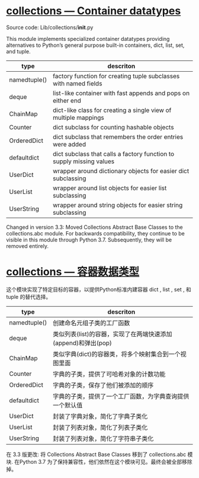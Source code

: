 # [collections — Container datatypes](https://docs.python.org/3/library/collections.html)
Source code: Lib/collections/__init__.py

This module implements specialized container datatypes providing alternatives to Python’s general purpose built-in containers, dict, list, set, and tuple.

type    |   descriton
--------|---------------
namedtuple()	|   factory function for creating tuple subclasses with named fields
deque	|   list-like container with fast appends and pops on either end
ChainMap	|   dict-like class for creating a single view of multiple mappings
Counter	|   dict subclass for counting hashable objects
OrderedDict	|   dict subclass that remembers the order entries were added
defaultdict	|   dict subclass that calls a factory function to supply missing values
UserDict	|   wrapper around dictionary objects for easier dict subclassing
UserList	|   wrapper around list objects for easier list subclassing
UserString	|   wrapper around string objects for easier string subclassing

Changed in version 3.3: Moved Collections Abstract Base Classes to the collections.abc module. For backwards compatibility, they continue to be visible in this module through Python 3.7. Subsequently, they will be removed entirely.




# [collections — 容器数据类型](https://docs.python.org/zh-cn/3/library/collections.html)
这个模块实现了特定目标的容器，以提供Python标准内建容器 dict , list , set , 和 tuple 的替代选择。

type    |   descriton
--------|---------------
namedtuple()	|   创建命名元组子类的工厂函数
deque	|   类似列表(list)的容器，实现了在两端快速添加(append)和弹出(pop)
ChainMap	|   类似字典(dict)的容器类，将多个映射集合到一个视图里面
Counter	|   字典的子类，提供了可哈希对象的计数功能
OrderedDict	|   字典的子类，保存了他们被添加的顺序
defaultdict	|   字典的子类，提供了一个工厂函数，为字典查询提供一个默认值
UserDict	|   封装了字典对象，简化了字典子类化
UserList	|   封装了列表对象，简化了列表子类化
UserString	|   封装了列表对象，简化了字符串子类化
在 3.3 版更改: 将 Collections Abstract Base Classes 移到了 collections.abc 模块. 在Python 3.7 为了保持兼容性，他们依然在这个模块可见。最终会被全部移除掉。

